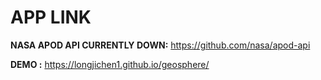 # APP LINK


**NASA APOD API CURRENTLY DOWN:** https://github.com/nasa/apod-api


**DEMO :** https://longjichen1.github.io/geosphere/
